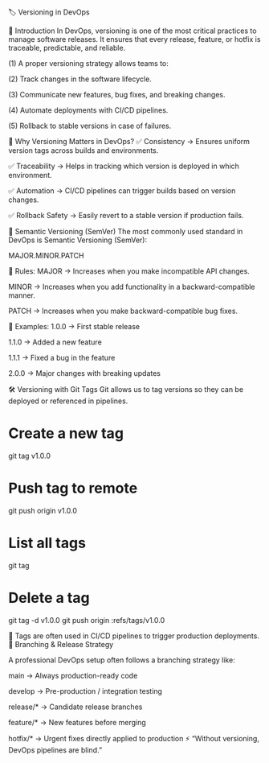 🏷️ Versioning in DevOps

🚀 Introduction
In DevOps, versioning is one of the most critical practices to manage software releases.
It ensures that every release, feature, or hotfix is traceable, predictable, and reliable.

(1) A proper versioning strategy allows teams to:

(2) Track changes in the software lifecycle.

(3) Communicate new features, bug fixes, and breaking changes.

(4) Automate deployments with CI/CD pipelines.

(5) Rollback to stable versions in case of failures.


🔑 Why Versioning Matters in DevOps?
✅ Consistency → Ensures uniform version tags across builds and environments.

✅ Traceability → Helps in tracking which version is deployed in which environment.

✅ Automation → CI/CD pipelines can trigger builds based on version changes.

✅ Rollback Safety → Easily revert to a stable version if production fails.


📌 Semantic Versioning (SemVer)
The most commonly used standard in DevOps is Semantic Versioning (SemVer):

MAJOR.MINOR.PATCH

🔹 Rules:
MAJOR → Increases when you make incompatible API changes.

MINOR → Increases when you add functionality in a backward-compatible manner.

PATCH → Increases when you make backward-compatible bug fixes.

🔹 Examples:
1.0.0 → First stable release

1.1.0 → Added a new feature

1.1.1 → Fixed a bug in the feature

2.0.0 → Major changes with breaking updates


🛠️ Versioning with Git Tags
Git allows us to tag versions so they can be deployed or referenced in pipelines.

# Create a new tag
git tag v1.0.0

# Push tag to remote
git push origin v1.0.0

# List all tags
git tag

# Delete a tag
git tag -d v1.0.0
git push origin :refs/tags/v1.0.0


🔗 Tags are often used in CI/CD pipelines to trigger production deployments.
🌳 Branching & Release Strategy

A professional DevOps setup often follows a branching strategy like:

main → Always production-ready code

develop → Pre-production / integration testing

release/* → Candidate release branches

feature/* → New features before merging

hotfix/* → Urgent fixes directly applied to production
⚡ “Without versioning, DevOps pipelines are blind.”